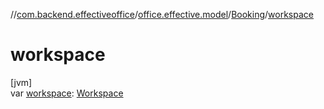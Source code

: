 //[com.backend.effectiveoffice](IdeaProjects/labs-office-elevator/effectiveOfficeBackend/documentation/gfm/index.md)/[office.effective.model](IdeaProjects/labs-office-elevator/effectiveOfficeBackend/documentation/gfm/com.backend.effectiveoffice/office.effective.model/index.md)/[Booking](IdeaProjects/labs-office-elevator/effectiveOfficeBackend/documentation/gfm/com.backend.effectiveoffice/office.effective.model/-booking/index.md)/[workspace](IdeaProjects/labs-office-elevator/effectiveOfficeBackend/documentation/gfm/com.backend.effectiveoffice/office.effective.model/-booking/workspace.md)

# workspace

[jvm]\
var [workspace](IdeaProjects/labs-office-elevator/effectiveOfficeBackend/documentation/gfm/com.backend.effectiveoffice/office.effective.model/-booking/workspace.md): [Workspace](IdeaProjects/labs-office-elevator/effectiveOfficeBackend/documentation/gfm/com.backend.effectiveoffice/office.effective.model/-workspace/index.md)
